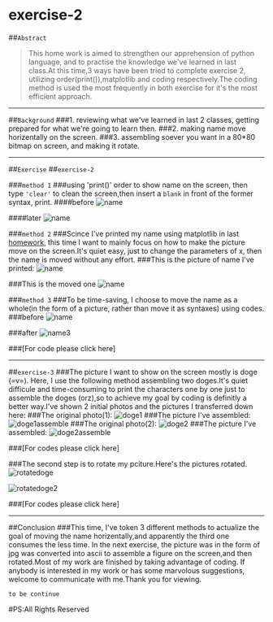 # exercise-2

##`Abstract`
 >This home work is aimed to strengthen our apprehension of python language, and to practise the knowledge we've learned in last class.At this time,3 ways have been tried to complete exercise 2, utilizing order(print()),matplotlib and coding respectively.The coding method is used the most frequently in both exercise for it's the most efficient approach.
 
___
##`Background`
###1. reviewing what we've learned in last 2 classes, getting prepared for what we're going to learn then.
###2. making name move horizentally on the screen.
###3. assembling soever you want in a 80*80 bitmap on screen, and making it rotate.
***
##`Exercise`
##`exercise-2`

###`method 1`
###using 'print()' order to show name on the screen, then type `'clear'` to clean the screen,then insert a `blank` in front of the former syntax, print.
####before
![name](https://github.com/LuxAsteria/test3/blob/master/屏幕快照%202016-09-24%20下午3.27.57.png)

####later
![name](https://github.com/LuxAsteria/test3/blob/master/屏幕快照%202016-09-24%20下午3.27.50.png)

###`method 2`
###Scince I've printed my name using matplotlib in last [homework](https://github.com/LuxAsteria/exercise-1), this time I want to mainly focus on how to make the picture move on the screen.It's quiet easy, just to change the parameters of x, then the name is moved without any effort.
###This is the picture of name I've printed:
![name](https://github.com/LuxAsteria/test3/blob/master/屏幕快照%202016-09-16%20下午12.19.04.png)

###This is the moved one
![name](https://github.com/LuxAsteria/test3/blob/master/屏幕快照%202016-09-24%20下午4.32.43.png)

###`method 3`
###To be time-saving, I choose to move the name as a whole(in the form of a picture, rather than move it as syntaxes) using codes.
###before
![name](https://github.com/LuxAsteria/test3/blob/master/屏幕快照%202016-09-24%20下午3.27.57.png)

###after
![name3](https://github.com/LuxAsteria/test3/blob/master/tmpfn_i9nb2副本.bmp)

###[For code please click here]

***
##`exercise-3`
###The picture I want to show on the screen mostly is doge (=v=). Here, I use the following method assembling two doges.It's quiet difficule and time-consuming to print the characters one by one just to assemble the doges (orz),so to achieve my goal by coding is definitly a better way.I've shown 2 initial photos and the pictures I transferred down here:
###The original photo(1):
![doge1](https://github.com/LuxAsteria/test3/blob/master/14020352114830213.jpg)
###The picture I've assembled:
![doge1assemble](https://github.com/LuxAsteria/test3/blob/master/屏幕快照%202016-09-23%20下午4.02.57.png)
###The original photo(2):
![doge2](https://github.com/LuxAsteria/test3/blob/master/tupian.jpg)
###The picture I've assembled:
![doge2assemble](https://github.com/LuxAsteria/test3/blob/master/屏幕快照%202016-09-23%20下午4.09.01副本.png)


###[For codes please click here]

###The second step is to rotate my pciture.Here's the pictures rotated.
![rotatedoge](https://github.com/LuxAsteria/test3/blob/master/屏幕快照%202016-09-24%20上午8.10.26.png)

![rotatedoge2](https://github.com/LuxAsteria/test3/blob/master/屏幕快照%202016-09-24%20上午8.08.16.png)

###[For codes please click here]
***

##Conclusion
###This time, I've token 3 different methods to actualize the goal of moving the name horizentally,and apparently the third one consumes the less time. In the next exercise, the picture was in the form of jpg was converted into ascii to assemble a figure on the screen,and then rotated.Most of my work are finished by taking advantage of coding. If anybody is interested in my work or has some marvolous suggestions, welcome to communicate with me.Thank you for viewing.
```
to be continue
```

#PS:All Rights Reserved 
